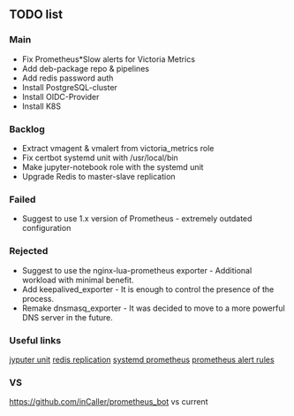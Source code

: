 ## TODO list

### Main
- Fix Prometheus*Slow alerts for Victoria Metrics
- Add deb-package repo & pipelines
- Add redis password auth
- Install PostgreSQL-cluster
- Install OIDC-Provider
- Install K8S

### Backlog
- Extract vmagent & vmalert from victoria_metrics role
- Fix certbot systemd unit with /usr/local/bin
- Make jupyter-notebook role with the systemd unit
- Upgrade Redis to master-slave replication

### Failed
- Suggest to use 1.x version of Prometheus - extremely outdated configuration

### Rejected
- Suggest to use the nginx-lua-prometheus exporter - Additional workload with minimal benefit.
- Add keepalived_exporter - It is enough to control the presence of the process.
- Remake dnsmasq_exporter - It was decided to move to a more powerful DNS server in the future.

### Useful links
[jyputer unit](https://gist.github.com/whophil/5a2eab328d2f8c16bb31c9ceaf23164f)
[redis replication](https://rtfm.co.ua/redis-replikaciya-chast-2-master-slave-replikaciya-i-redis-sentinel/)
[systemd prometheus](https://medium.com/kartbites/process-level-monitoring-and-alerting-in-prometheus-915ed7508058)
[prometheus alert rules](https://awesome-prometheus-alerts.grep.to/rules.html)

### VS
https://github.com/inCaller/prometheus_bot vs current
